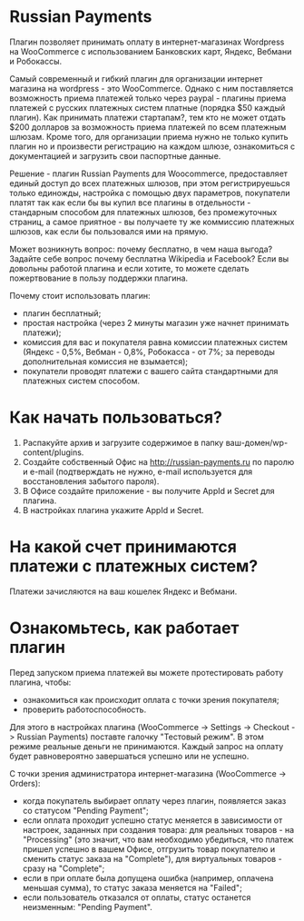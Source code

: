 # Russian Payments

Плагин позволяет принимать оплату в интернет-магазинах Wordpress на WooCommerce
с использованием Банковских карт, Яндекс, Вебмани и Робокассы.

Cамый современный и гибкий плагин для организации интернет магазина на wordpress - это WooCommerce. Однако с ним поставляется возможность приема платежей только через paypal - плагины приема платежей с русских платежных систем платные (порядка $50 каждый плагин).
Как принимать платежи стартапам?, тем кто не может отдать $200 долларов за возможность приема платежей по всем платежным шлюзам. Кроме того, для организации приема нужно не только купить плагин но и произвести регистрацию на каждом шлюзе,
ознакомиться с документацией и загрузить свои паспортные данные.

Решение - плагин Russian Payments для Woocommerce, предоставляет единый доступ до всех платежных шлюзов, при этом регистрируешься только единожды, настройка с помощью двух параметров, покупатели платят так как если бы вы купил все плагины в отдельности - стандарным способом для платежных шлюзов, без промежуточных страниц, а самое приятное - вы получаете ту же коммиссию платежных шлюзов, как если бы пользовался ими на прямую.

Может возникнуть вопрос: почему бесплатно, в чем наша выгода? Задайте себе вопрос почему бесплатна Wikipedia и Facebook? Если вы довольны работой плагина и если хотите, то можете сделать пожертвование в пользу поддержки плагина.

Почему стоит использовать плагин:
- плагин бесплатный;
- простая настройка (через 2 минуты магазин уже начнет принимать платежи);
- комиссия для вас и покупателя равна комиссии платежных систем
(Яндекс - 0,5%, Вебман - 0,8%, Робокасса - от 7%; за переводы дополнительная комиссия не взымается);
- покупатели проводят платежи с вашего сайта стандартными для платежных систем способом.

# Как начать пользоваться?

1. Распакуйте архив и загрузите содержимое в папку ваш-домен/wp-content/plugins.
2. Создайте собственный Офис на http://russian-payments.ru по паролю и e-mail (подтверждать не нужно,
e-mail используется для восстановления забытого пароля).
3. В Офисе создайте приложение - вы получите AppId и Secret для плагина.
4. В настройках плагина укажите AppId и Secret.

# На какой счет принимаются платежи с платежных систем?

Платежи зачисляются на ваш кошелек Яндекс и Вебмани.

# Ознакомьтесь, как работает плагин

Перед запуском приема платежей вы можете протестировать работу плагина, чтобы:
- ознакомиться как происходит оплата с точки зрения покупателя;
- проверить работоспособность.

Для этого в настройках плагина (WooCommerce -> Settings -> Checkout -> Russian Payments) поставте
галочку "Тестовый режим". В этом режиме реальные деньги не принимаются. Каждый запрос на оплату будет равновероятно завершаться успешно или не успешно.

С точки зрения администратора интернет-магазина (WooCommerce -> Orders):
- когда покупатель выбирает оплату через плагин, появляется заказ со статусом "Pending Payment";
- если оплата проходит успешно статус меняется в зависимости от настроек, заданных при создания товара:
для реальных товаров - на "Processing" (это значит, что вам необходимо убедиться, что платеж пришел успешно в вашем Офисе,
отгрузить товар покупателю и сменить статус заказа на "Complete"), для виртуальных товаров - сразу на "Complete";
- если в при оплате была допущена ошибка (например, оплачена меньшая сумма), то статус заказа меняется на "Failed";
- если пользователь отказался от оплаты, статус останется неизменным: "Pending Payment".
